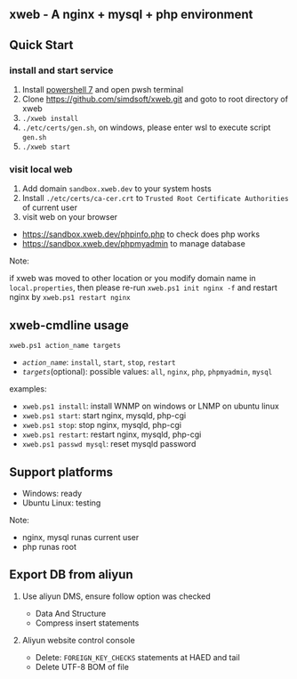 ## xweb - A nginx + mysql + php environment

## Quick Start

### install and start service
1. Install [powershell 7](https://github.com/PowerShell/PowerShell) and open pwsh terminal
2. Clone https://github.com/simdsoft/xweb.git and goto to root directory of xweb
3. `./xweb install`
4. `./etc/certs/gen.sh`, on windows, please enter wsl to execute script `gen.sh`
5. `./xweb start`

### visit local web

1. Add domain `sandbox.xweb.dev` to your system hosts
2. Install `./etc/certs/ca-cer.crt` to `Trusted Root Certificate Authorities` of current user
3. visit web on your browser
  - https://sandbox.xweb.dev/phpinfo.php to check does php works
  - https://sandbox.xweb.dev/phpmyadmin to manage database

Note:  

if xweb was moved to other location or you modify domain name in `local.properties`, 
then please re-run `xweb.ps1 init nginx -f` and restart nginx by `xweb.ps1 restart nginx`

## xweb-cmdline usage

`xweb.ps1 action_name targets`

- *`action_name`*: `install`, `start`, `stop`, `restart`
- *`targets`*(optional): possible values: `all`, `nginx`, `php`, `phpmyadmin`, `mysql`

examples:  

- `xweb.ps1 install`: install WNMP on windows or LNMP on ubuntu linux
- `xweb.ps1 start`: start nginx, mysqld, php-cgi
- `xweb.ps1 stop`: stop nginx, mysqld, php-cgi
- `xweb.ps1 restart`: restart nginx, mysqld, php-cgi
- `xweb.ps1 passwd mysql`: reset mysqld password

## Support platforms

- Windows: ready
- Ubuntu Linux: testing

Note:  

- nginx, mysql runas current user
- php runas root

## Export DB from aliyun

1. Use aliyun DMS, ensure follow option was checked

   - Data And Structure
   - Compress insert statements


2. Aliyun website control console

   - Delete: `FOREIGN_KEY_CHECKS` statements at HAED and tail
   - Delete UTF-8 BOM of file
